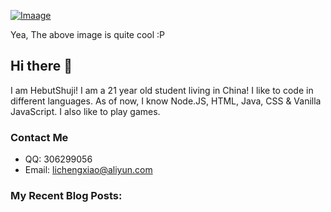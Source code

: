 [![Imaage](https://github.com/HebutShuji/HebutShuji//master/image7.png?raw=true)](https://github.com/HebutShuji)


Yea, The above image is quite cool :P

## Hi there 👋
I am HebutShuji! I am a 21 year old student living in China! I like to code in different languages. As of now, I know Node.JS, HTML, Java, CSS & Vanilla JavaScript. I also like to play games.


### Contact Me
- QQ: 306299056
- Email: lichengxiao@aliyun.com


### My Recent Blog Posts:

